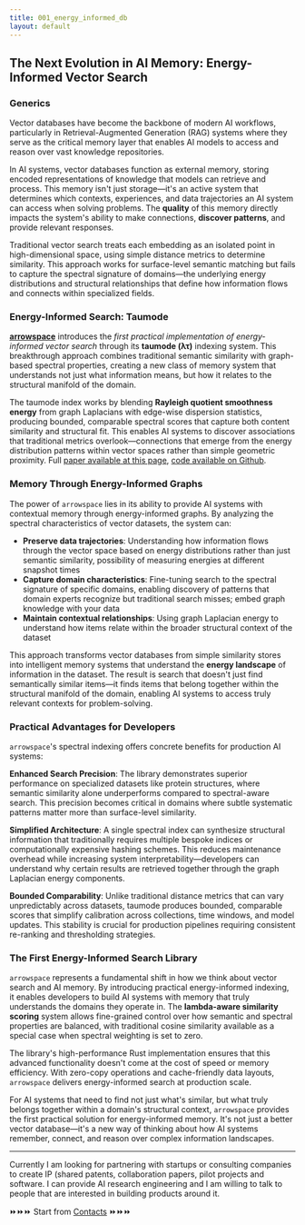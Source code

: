 ```yaml
---
title: 001_energy_informed_db
layout: default
---
```


## The Next Evolution in AI Memory: Energy-Informed Vector Search

### Generics

Vector databases have become the backbone of modern AI workflows, particularly in Retrieval-Augmented Generation (RAG) systems where they serve as the critical memory layer that enables AI models to access and reason over vast knowledge repositories.

In AI systems, vector databases function as external memory, storing encoded representations of knowledge that models can retrieve and process. This memory isn't just storage—it's an active system that determines which contexts, experiences, and data trajectories an AI system can access when solving problems. The **quality** of this memory directly impacts the system's ability to make connections, **discover patterns**, and provide relevant responses.

Traditional vector search treats each embedding as an isolated point in high-dimensional space, using simple distance metrics to determine similarity. This approach works for surface-level semantic matching but fails to capture the spectral signature of domains—the underlying energy distributions and structural relationships that define how information flows and connects within specialized fields.

### Energy-Informed Search: Taumode

[**arrowspace**](https://www.tuned.org.uk/arrowspace-paper) introduces the *first practical implementation of energy-informed vector search* through its **taumode (λτ)** indexing system. This breakthrough approach combines traditional semantic similarity with graph-based spectral properties, creating a new class of memory system that understands not just what information means, but how it relates to the structural manifold of the domain.

The taumode index works by blending **Rayleigh quotient smoothness energy** from graph Laplacians with edge-wise dispersion statistics, producing bounded, comparable spectral scores that capture both content similarity and structural fit. This enables AI systems to discover associations that traditional metrics overlook—connections that emerge from the energy distribution patterns within vector spaces rather than simple geometric proximity. Full [paper available at this page](/arrowspace-paper), [code available on Github](https://github.com/Mec-iS/arrowspace-rs).

### Memory Through Energy-Informed Graphs

The power of `arrowspace` lies in its ability to provide AI systems with contextual memory through energy-informed graphs. By analyzing the spectral characteristics of vector datasets, the system can:

- **Preserve data trajectories**: Understanding how information flows through the vector space based on energy distributions rather than just semantic similarity, possibility of measuring energies at different snapshot times
- **Capture domain characteristics**: Fine-tuning search to the spectral signature of specific domains, enabling discovery of patterns that domain experts recognize but traditional search misses; embed graph knowledge with your data
- **Maintain contextual relationships**: Using graph Laplacian energy to understand how items relate within the broader structural context of the dataset

This approach transforms vector databases from simple similarity stores into intelligent memory systems that understand the **energy landscape** of information in the dataset. The result is search that doesn't just find semantically similar items—it finds items that belong together within the structural manifold of the domain, enabling AI systems to access truly relevant contexts for problem-solving.

### Practical Advantages for Developers

`arrowspace`'s spectral indexing offers concrete benefits for production AI systems:

**Enhanced Search Precision**: The library demonstrates superior performance on specialized datasets like protein structures, where semantic similarity alone underperforms compared to spectral-aware search. This precision becomes critical in domains where subtle systematic patterns matter more than surface-level similarity.

**Simplified Architecture**: A single spectral index can synthesize structural information that traditionally requires multiple bespoke indices or computationally expensive hashing schemes. This reduces maintenance overhead while increasing system interpretability—developers can understand why certain results are retrieved together through the graph Laplacian energy components.

**Bounded Comparability**: Unlike traditional distance metrics that can vary unpredictably across datasets, taumode produces bounded, comparable scores that simplify calibration across collections, time windows, and model updates. This stability is crucial for production pipelines requiring consistent re-ranking and thresholding strategies.

### The First Energy-Informed Search Library

`arrowspace` represents a fundamental shift in how we think about vector search and AI memory. By introducing practical energy-informed indexing, it enables developers to build AI systems with memory that truly understands the domains they operate in. The **lambda-aware similarity scoring** system allows fine-grained control over how semantic and spectral properties are balanced, with traditional cosine similarity available as a special case when spectral weighting is set to zero.

The library's high-performance Rust implementation ensures that this advanced functionality doesn't come at the cost of speed or memory efficiency. With zero-copy operations and cache-friendly data layouts, `arrowspace` delivers energy-informed search at production scale.

For AI systems that need to find not just what's similar, but what truly belongs together within a domain's structural context, `arrowspace` provides the first practical solution for energy-informed memory. It's not just a better vector database—it's a new way of thinking about how AI systems remember, connect, and reason over complex information landscapes.

---

Currently I am looking for partnering with startups or consulting companies to create IP (shared patents, collaboration papers, pilot projects and software. I can provide AI research engineering and I am willing to talk to people that are interested in building products around it.

⏩️⏩️⏩️ Start from [Contacts](/contact) ⏩️⏩️⏩️
